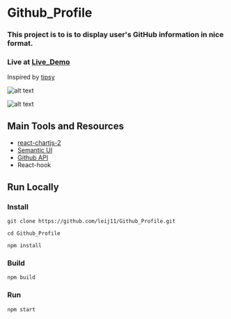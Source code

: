 # Github_Profile

### This project is to is to display user's GitHub information in nice format.
### Live at [Live_Demo](https://leij11.netlify.app/)

Inspired by [tipsy](https://github.com/tipsy/profile-summary-for-github)

![alt text](https://github.com/leij11/Github_Profile/blob/new/Assets/screenshoot1.png?raw=true)

![alt text](https://github.com/leij11/Github_Profile/blob/new/Assets/screenshoot2.png?raw=true)

## Main Tools and Resources
- [react-chartjs-2](https://www.npmjs.com/package/react-chartjs-2)
- [Semantic UI](https://semantic-ui.com/)
- [Github API](https://developer.github.com/v3/)
- React-hook

## Run Locally
### Install
```
git clone https://github.com/leij11/Github_Profile.git

cd Github_Profile

npm install
```

### Build
```
npm build
```

### Run
```
npm start
```
